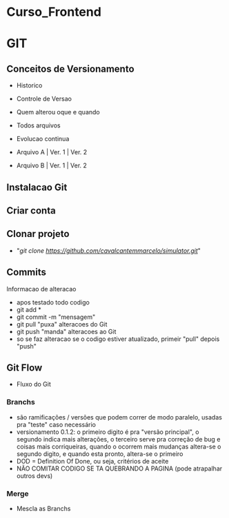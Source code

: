 # Curso_Frontend

# GIT

## Conceitos de Versionamento

 - Historico
 - Controle de Versao
 - Quem alterou oque e quando
 - Todos arquivos
 - Evolucao continua

 - Arquivo A | Ver. 1 | Ver. 2
 - Arquivo B | Ver. 1 | Ver. 2

## Instalacao Git

## Criar conta

## Clonar projeto   
- "*git clone https://github.com/cavalcantemmarcelo/simulator.git*"
## Commits
Informacao de alteracao 
 - apos testado todo codigo
 - git add *
 - git commit -m "mensagem"
 - git pull "puxa" alteracoes do Git
 - git push "manda" alteracoes ao Git
 - so se faz alteracao se o codigo estiver atualizado, primeir "pull" depois "push"

## Git Flow
 - Fluxo do Git
### Branchs
 - são ramificações / versões que podem correr de modo paralelo, usadas pra "teste" caso necessário
 - versionamento 0.1.2: o primeiro digito é pra "versão principal", o segundo indica mais alterações, o terceiro serve pra correção de bug e coisas mais corriqueiras, quando o ocorrem mais mudanças altera-se o segundo digito, e quando esta pronto, altera-se o primeiro
 - DOD = Definition Of Done, ou seja, critérios de aceite
 - NÃO COMITAR CODIGO SE TA QUEBRANDO A PAGINA (pode atrapalhar outros devs)

 ### Merge 
 - Mescla as Branchs